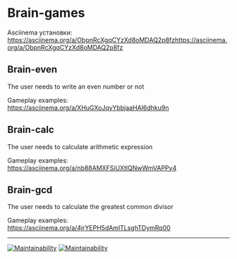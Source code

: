 # Brain-games
Asciinema установки: https://asciinema.org/a/ObpnRcXgqCYzXd8oMDAQ2p8fzhttps://asciinema.org/a/ObpnRcXgqCYzXd8oMDAQ2p8fz

## Brain-even
The user needs to write an even number or not

Gameplay examples: https://asciinema.org/a/XHuGXoJqyYbbjaaHAI6dhku9n

## Brain-calc
The user needs to calculate arithmetic expression

Gameplay examples: https://asciinema.org/a/nb88AMXFSiUXtlQNwWmVAPPy4

## Brain-gcd
The user needs to calculate the greatest common divisor

Gameplay examples: https://asciinema.org/a/4jrYEPH5dAmlTLsghTDymRq00

---
[![Maintainability](https://api.codeclimate.com/v1/badges/a99a88d28ad37a79dbf6/maintainability)](https://codeclimate.com/github/codeclimate/codeclimate/maintainability)
[![Maintainability](https://github.com/gafetinov/frontend-project-lvl1/workflows/Node%20CI/badge.svg)](https://github.com/gafetinov/frontend-project-lvl1/actions)

